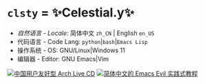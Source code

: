 # `clsty` = ✨Celestial.y✨
- _自然语言 - Locale:_ 简体中文 `zh_CN` | English `en_US`
- 代码语言 - Code Lang: `python`|`bash`|`Emacs Lisp`
- 操作系统 - OS: GNU/Linux|Windows 11
- 编辑器 - Editor: GNU Emacs|Vim

[![中国用户友好型 Arch Live CD](https://github-readme-stats.vercel.app/api/pin?username=clsty&repo=arCNiso&show_owner=true&title=arCN&title_color=fff&icon_color=fff&text_color=fff&bg_color=30,e96443,904e95)](https://github.com/clsty/arCNiso)
[![简体中文的 Emacs Evil 实践式教程](https://github-readme-stats.vercel.app/api/pin?username=clsty&repo=evil-tutor-sc&theme=one_dark_pro)](https://github.com/clsty/evil-tutor-sc)
